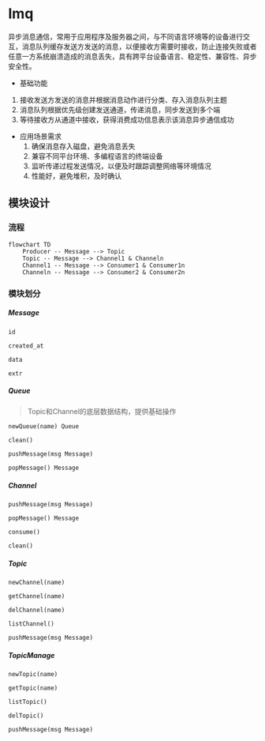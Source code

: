 # lmq

异步消息通信，常用于应用程序及服务器之间，与不同语言环境等的设备进行交互，消息队列缓存发送方发送的消息，以便接收方需要时接收，防止连接失败或者任意一方系统崩溃造成的消息丢失，具有跨平台设备语言、稳定性、兼容性、异步安全性。

- 基础功能

1. 接收发送方发送的消息并根据消息动作进行分类、存入消息队列主题
2. 消息队列根据优先级创建发送通道，传递消息，同步发送到多个端
3. 等待接收方从通道中接收，获得消费成功信息表示该消息异步通信成功

- 应用场景需求
    1. 确保消息存入磁盘，避免消息丢失
    2. 兼容不同平台环境、多编程语言的终端设备
    3. 监听传递过程发送情况，以便及时跟踪调整网络等环境情况
    4. 性能好，避免堆积，及时确认

## 模块设计

### 流程

``` mermaid
flowchart TD
	Producer -- Message --> Topic
	Topic -- Message --> Channel1 & Channeln
	Channel1 -- Message --> Consumer1 & Consumer1n
	Channeln -- Message --> Consumer2 & Consumer2n
```

### 模块划分

##### Message

`id`

`created_at`

`data`

`extr`

##### Queue

> Topic和Channel的底层数据结构，提供基础操作

`newQueue(name) Queue`

`clean()`

`pushMessage(msg Message)`

`popMessage() Message`

##### Channel

`pushMessage(msg Message)`

`popMessage() Message`

`consume()`

`clean()`

##### Topic

`newChannel(name)`

`getChannel(name)`

`delChannel(name)`

`listChannel()`

`pushMessage(msg Message)`

##### TopicManage

`newTopic(name)`

`getTopic(name)`

`listTopic()`

`delTopic()`

`pushMessage(msg Message)`







